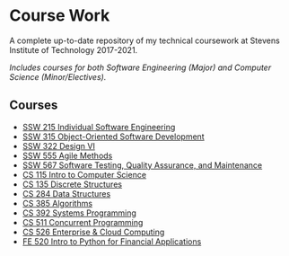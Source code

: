 # Course Work
A complete up-to-date repository of my technical coursework at Stevens Institute of Technology 2017-2021. 

*Includes courses for both Software Engineering (Major) and Computer Science (Minor/Electives).*

## Courses
* [SSW 215 Individual Software Engineering](https://github.com/robertschaedler3/SSW-215)
* [SSW 315 Object-Oriented Software Development](https://github.com/robertschaedler3/SSW-315)
* [SSW 322 Design VI](https://github.com/robertschaedler3/SSW-322)
* [SSW 555 Agile Methods](https://github.com/robertschaedler3/SSW-555)
* [SSW 567 Software Testing, Quality Assurance, and Maintenance](https://github.com/robertschaedler3/SSW-567)
* [CS 115 Intro to Computer Science](https://github.com/robertschaedler3/CS-115)
* [CS 135 Discrete Structures](https://github.com/robertschaedler3/CS-135)
* [CS 284 Data Structures](https://github.com/robertschaedler3/CS-284)
* [CS 385 Algorithms](https://github.com/robertschaedler3/CS-385)
* [CS 392 Systems Programming](https://github.com/robertschaedler3/CS-392)
* [CS 511 Concurrent Programming](https://github.com/robertschaedler3/CS-511)
* [CS 526 Enterprise & Cloud Computing](https://github.com/robertschaedler3/CS-526)
* [FE 520 Intro to Python for Financial Applications](https://github.com/robertschaedler3/FE-520)
